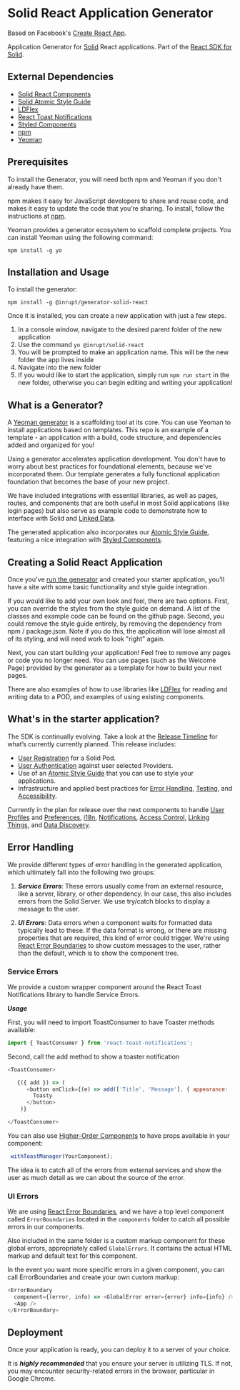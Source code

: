 # Solid React Application Generator
Based on Facebook's <a href="https://github.com/facebookincubator/create-react-app" target="_blank">Create React App</a>.

Application Generator for [Solid](https://solid.inrupt.com) React applications. Part of the [React SDK for Solid](https://github.com/inrupt-inc/solid-react-sdk).

## External Dependencies

* [Solid React Components](https://github.com/Inrupt-inc/solid-react-components)
* [Solid Atomic Style Guide](https://design.inrupt.com)
* [LDFlex](https://github.com/solid/query-ldflex)
* [React Toast Notifications](https://jossmac.github.io/react-toast-notifications/)
* [Styled Components](https://www.styled-components.com)
* [npm](https://www.npmjs.com)
* [Yeoman](https://yeoman.io)

## Prerequisites

To install the Generator, you will need both npm and Yeoman if you don't already have them.

npm makes it easy for JavaScript developers to share and reuse code, and makes it easy to update the code that you’re sharing. To install, follow the instructions at [npm](https://www.npmjs.com/get-npm).

Yeoman provides a generator ecosystem to scaffold complete projects. You can install Yeoman using the following command:

```
npm install -g yo
```

## Installation and Usage

To install the generator:

```
npm install -g @inrupt/generator-solid-react
``` 

Once it is installed, you can create a new application with just a few steps.

1. In a console window, navigate to the desired parent folder of the new application
2. Use the command ``` yo @inrupt/solid-react ```
3. You will be prompted to make an application name. This will be the new folder the app lives inside
4. Navigate into the new folder
5. If you would like to start the application, simply run ``` npm run start ``` in the new folder, otherwise you can begin editing and writing your application!

## What is a Generator?

A [Yeoman generator](https://yeoman.io/) is a scaffolding tool at its core. You can use Yeoman to install applications based on templates. This repo is an example of a template - an application with a build, code structure, and dependencies added and organized for you!

Using a generator accelerates application development. You don't have to worry about best practices for foundational elements, because we've incorporated them. Our template generates a fully functional application foundation that becomes the base of your new project.

We have included integrations with essential libraries, as well as pages, routes, and components that are both useful in most Solid applications (like login pages) but also serve as example code to demonstrate how to interface with Solid and [Linked Data](https://solid.inrupt.com/docs/intro-to-linked-data).

The generated application also incorporates our [Atomic Style Guide](https://design.inrupt.com/atomic-core), featuring a nice integration with [Styled Components](https://www.styled-components.com).

## Creating a Solid React Application

Once you've [run the generator](#installation-and-usage) and created your starter application, you'll have a site with some basic functionality and style guide integration.

If you would like to add your own look and feel, there are two options. First, you can override the styles from the style guide on demand. A list of the classes and example code can be found on the github page. Second, you could remove the style guide entirely, by removing the dependency from npm / package.json. Note if you do this, the application will lose almost all of its styling, and will need work to look "right" again.

Next, you can start building your application! Feel free to remove any pages or code you no longer need. You can use pages (such as the Welcome Page) provided by the generator as a template for how to build your next pages.

There are also examples of how to use libraries like [LDFlex](https://github.com/solid/query-ldflex) for reading and writing data to a POD, and examples of using existing components.

## What's in the starter application?

The SDK is continually evolving. Take a look at the [Release Timeline](https://github.com/Inrupt-inc/solid-react-sdk/tree/master#release-timeline) for what’s currently currently planned. This release includes:

* [User Registration](https://github.com/Inrupt-inc/solid-react-sdk/blob/master/README.md#user-registration) for a Solid Pod.
* [User Authentication](https://github.com/Inrupt-inc/solid-react-sdk/blob/master/README.md#user-authentication) against user selected Providers.
* Use of an [Atomic Style Guide](https://design.inrupt.com/) that you can use to style your applications.
* Infrastructure and applied best practices for [Error Handling](https://github.com/Inrupt-inc/solid-react-sdk#error-handling), [Testing](https://github.com/Inrupt-inc/solid-react-sdk#test-infrastructure), and [Accessibility](https://github.com/Inrupt-inc/solid-react-sdk#accessibility).
 
Currently in the plan for release over the next components to handle [User Profiles](https://github.com/Inrupt-inc/solid-react-sdk/blob/master/README.md#user-profile) and [Preferences](https://github.com/Inrupt-inc/solid-react-sdk/blob/master/README.md#user-preferences), [i18n](https://github.com/Inrupt-inc/solid-react-sdk/blob/master/README.md#internationalization), [Notifications](https://github.com/Inrupt-inc/solid-react-sdk/blob/master/README.md#notifications), [Access Control](https://github.com/Inrupt-inc/solid-react-sdk/blob/master/README.md#access-control), [Linking Things](https://github.com/Inrupt-inc/solid-react-sdk/blob/master/README.md#linking-things), and [Data Discovery](https://github.com/Inrupt-inc/solid-react-sdk/blob/master/README.md#data-discovery).

## Error Handling

We provide different types of error handling in the generated application, which ultimately fall into the following two groups:

1. ***Service Errors***: These errors usually come from an external resource, like a server, library, or other dependency. In our case, this also includes errors from the Solid Server. We use try/catch blocks to display a message to the user.

2. ***UI Errors***: Data errors when a component waits for formatted data typically lead to these. If the data format is wrong, or there are missing properties that are required, this kind of error could trigger. We're using [React Error Boundaries](https://reactjs.org/docs/error-boundaries.html) to show custom messages to the user, rather than the default, which is to show the component tree.


 ### Service Errors

 We provide a custom wrapper component around the React Toast Notifications library to handle Service Errors.

***Usage***

First, you will need to import ToastConsumer to have Toaster methods available:

```javascript
import { ToastConsumer } from 'react-toast-notifications';
```
Second, call the add method to show a toaster notification

```javascript
<ToastConsumer>

   {({ add }) => (
      <button onClick={(e) => add(['Title', 'Message'], { appearance: 'error | success | warning' })}>
        Toasty
      </button>
    )}

</ToastConsumer>
 ```

 You can also use [Higher-Order Components](https://reactjs.org/docs/higher-order-components.html) to have props available in your component:

 ```javascript
  withToastManager(YourComponent);
 ```

 The idea is to catch all of the errors from external services and show the user as much detail as we can about the source of the error.

### UI Errors

We are using [React Error Boundaries](https://reactjs.org/docs/error-boundaries.html), and we have a top level component called ```ErrorBoundaries``` located in the ```components``` folder to catch all possible errors in our components.

Also included in the same folder is a custom markup component for these global errors, appropriately called ```GlobalErrors```. It contains the actual HTML markup and default text for this component.

In the event you want more specific errors in a given component, you can call ErrorBoundaries and create your own custom markup:

```javascript
<ErrorBoundary
  component={(error, info) => <GlobalError error={error} info={info} />} >
  <App />
</ErrorBoundary>
  ```

## Deployment

Once your application is ready, you can deploy it to a server of your choice.

It is ***highly recommended*** that you ensure your server is utilizing TLS. If not, you may encounter security-related errors in the browser, particular in Google Chrome.
